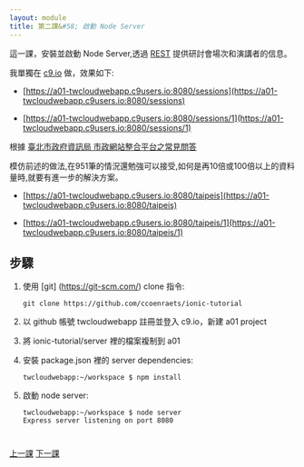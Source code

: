 ```yaml
---
layout: module
title: 第二課&#58; 啟動 Node Server
---
```


這一課，安裝並啟動 Node Server,透過 [REST](https://en.wikipedia.org/wiki/Representational_state_transfer) 提供研討會場次和演講者的信息。

我單獨在 [c9.io](https://c9.io/) 做，效果如下:

- [https://a01-twcloudwebapp.c9users.io:8080/sessions](https://a01-twcloudwebapp.c9users.io:8080/sessions) 

- [https://a01-twcloudwebapp.c9users.io:8080/sessions/1](https://a01-twcloudwebapp.c9users.io:8080/sessions/1) 

根據 [臺北市政府資訊局 市政網站整合平台之常見問答](http://data.taipei/opendata/datalist/datasetMeta?oid=203f1657-bb4a-45a7-b25f-279b63136645)

模仿前述的做法,在951筆的情況還勉強可以接受,如何是再10倍或100倍以上的資料量時,就要有進一步的解決方案。

- [https://a01-twcloudwebapp.c9users.io:8080/taipeis](https://a01-twcloudwebapp.c9users.io:8080/taipeis) 

- [https://a01-twcloudwebapp.c9users.io:8080/taipeis/1](https://a01-twcloudwebapp.c9users.io:8080/taipeis/1) 




## 步驟

1. 使用 [git] (https://git-scm.com/) clone 指令:

    ```
    git clone https://github.com/ccoenraets/ionic-tutorial
    ```



1. 以 github 帳號 twcloudwebapp 註冊並登入 c9.io，新建 a01 project

1. 將 ionic-tutorial/server 裡的檔案複制到 a01
 
1. 安裝 package.json 裡的 server dependencies:

    ```
    twcloudwebapp:~/workspace $ npm install
    ```

1. 啟動 node server:

    ```
    twcloudwebapp:~/workspace $ node server
    Express server listening on port 8080
    ```
  
  
  

<div class="row" style="margin-top:40px;">
<div class="col-sm-12">
<a href="install-ionic.html" class="btn btn-default"><i class="glyphicon glyphicon-chevron-left"></i> 
上一課</a>
<a href="create-ionic-application.html" class="btn btn-default pull-right">下一課 <i class="glyphicon 
glyphicon-chevron-right"></i></a>
</div>
</div>


